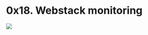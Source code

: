 # 0x18. Webstack monitoring
![](https://s3.amazonaws.com/intranet-projects-files/holbertonschool-sysadmin_devops/281/hb3pAsO.png)
